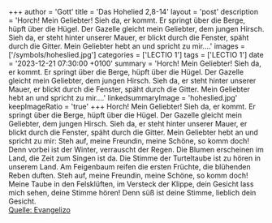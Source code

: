 +++
author = 'Gott'
title = 'Das Hohelied 2,8-14'
layout = 'post'
description = 'Horch! Mein Geliebter! Sieh da, er kommt. Er springt über die Berge, hüpft über die Hügel. Der Gazelle gleicht mein Geliebter, dem jungen Hirsch. Sieh da, er steht hinter unserer Mauer, er blickt durch die Fenster, späht durch die Gitter. Mein Geliebter hebt an und spricht zu mir....'
images = ['/symbols/hoheslied.jpg']
categories = ['LECTIO 1']
tags = ['LECTIO 1']
date = '2023-12-21 07:30:00 +0100'
summary = 'Horch! Mein Geliebter! Sieh da, er kommt. Er springt über die Berge, hüpft über die Hügel. Der Gazelle gleicht mein Geliebter, dem jungen Hirsch. Sieh da, er steht hinter unserer Mauer, er blickt durch die Fenster, späht durch die Gitter. Mein Geliebter hebt an und spricht zu mir....'
linkedsummaryImage = 'hoheslied.jpg'
keepImageRatio = 'true'
+++
Horch! Mein Geliebter! Sieh da, er kommt. Er springt über die Berge, hüpft über die Hügel.
Der Gazelle gleicht mein Geliebter, dem jungen Hirsch. Sieh da, er steht hinter unserer Mauer, er blickt durch die Fenster, späht durch die Gitter.
Mein Geliebter hebt an und spricht zu mir: Steh auf, meine Freundin, meine Schöne, so komm doch!
Denn vorbei ist der Winter, verrauscht der Regen.<!--more-->
Die Blumen erscheinen im Land, die Zeit zum Singen ist da. Die Stimme der Turteltaube ist zu hören in unserem Land.
Am Feigenbaum reifen die ersten Früchte, die blühenden Reben duften. Steh auf, meine Freundin, meine Schöne, so komm doch!
Meine Taube in den Felsklüften, im Versteck der Klippe, dein Gesicht lass mich sehen, deine Stimme hören! Denn süß ist deine Stimme, lieblich dein Gesicht.<br> [Quelle: Evangelizo](https://evangeliumtagfuertag.org/DE/gospel)